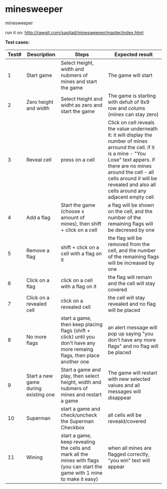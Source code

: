 # minesweeper
minesweeper

run it on: http://rawgit.com/sagilad/minesweeper/master/index.html

**Test cases:**

Test# | Description | Steps | Expected result
--- | --- | --- | --- 
1 | Start game | Select Height, width and nubmers of mines and start the game  | The game will start
2 | Zero height and width | Select Height and widht as zero and start the game  | The game is starting with defult of 9x9 row and colums (mines can stay zero)
3 | Reveal cell | press on a cell | Click on cell reveals the value underneath it: it will display the number of mines arround the cell.  if it is a mine - "You Lose" text appers. if there are no mines around the cell - all cells around it will be revealed and also all cells around any adjacent empty cell
4 | Add a flag | Start the game (choose x amount of mines), then shift + click on a cell  | a flag will be shown on the cell, and the number of the remaining flags will be decresed by one 
5 | Remove a flag | shift + click on a cell with a flag on it  | the flag will be removed from the cell, and the number of the remaining flags will be increased by one
6 | Click on a flag | click on a cell with a flag on it  | the flag will remain and the cell will stay covered
7 | Click on a revealed cell | click on a revealed cell | the cell will stay revealed and no flag will be placed
8 | No more flags | start a game, then keep placing flags (shift + click) until you don't have any more remaing flags, then place another one | an alert message will pop up saying "you don't have any more flags" and no flag will be placed
9 | Start a new game during existing one | Start a game and play, then select height, width and nubmers of mines and restart a game  | The game will restart with new selected values and all messages will disappear 
10 | Superman | start a game and check/uncheck the Superman Checkbox  | all cells will be reveald/covered
11 | Wining | start a game, keep revealing the cells and mark all the mines with flags (you can start the game with 1 mine to make it easy)  | when all mines are flagged correctly, "you win" text will appear
